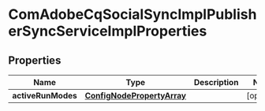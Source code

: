 
# ComAdobeCqSocialSyncImplPublisherSyncServiceImplProperties

## Properties
Name | Type | Description | Notes
------------ | ------------- | ------------- | -------------
**activeRunModes** | [**ConfigNodePropertyArray**](ConfigNodePropertyArray.md) |  |  [optional]



